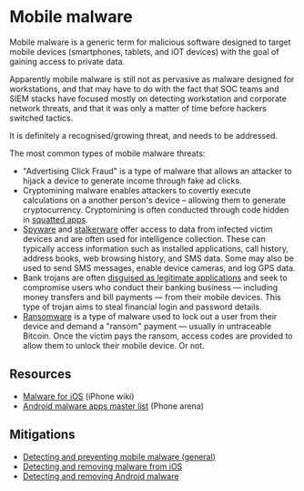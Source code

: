 # Mobile malware

Mobile malware is a generic term for malicious software designed to target mobile devices (smartphones, tablets, and iOT devices) with the goal of gaining access to private data.

Apparently mobile malware is still not as pervasive as malware designed for workstations, and that may have to do with the fact that SOC teams and SIEM stacks have focused mostly on detecting workstation and corporate network threats, and that it was only a matter of time before hackers switched tactics.

It is definitely a recognised/growing threat, and needs to be addressed.

The most common types of mobile malware threats:

* "Advertising Click Fraud" is a type of malware that allows an attacker to hijack a device to generate income through fake ad clicks.
* Cryptomining malware enables attackers to covertly execute calculations on a another person's device – allowing them to generate cryptocurrency. Cryptomining is often conducted through code hidden in [squatted apps](squatting.md).
* [Spyware](spyware.md) and [stalkerware](stalkerware.md) offer access to data from infected victim devices and are often used for intelligence collection. These can typically access information such as installed applications, call history, address books, web browsing history, and SMS data. Some may also be used to send SMS messages, enable device cameras, and log GPS data.
* Bank trojans are often [disguised as legitimate applications](squatting.md) and seek to compromise users who conduct their banking business — including money transfers and bill payments — from their mobile devices. This type of trojan aims to steal financial login and password details.
* [Ransomware](ransomware.md) is a type of malware used to lock out a user from their device and demand a "ransom" payment — usually in untraceable Bitcoin. Once the victim pays the ransom, access codes are provided to allow them to unlock their mobile device. Or not.

## Resources

* [Malware for iOS](https://www.theiphonewiki.com/wiki/Malware_for_iOS) (iPhone wiki)
* [Android malware apps master list](https://www.phonearena.com/news/android-malware-apps-master-list_id149175) (Phone arena)

## Mitigations

* [Detecting and preventing mobile malware (general)](./../../passive/mobile/malware.md)
* [Detecting and removing malware from iOS](./../../passive/ios/cleaning.md)
* [Detecting and removing Android malware](./../../passive/android/cleaning.md)
